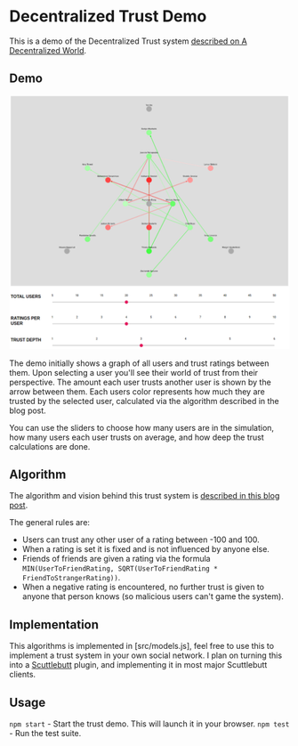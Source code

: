 # Decentralized Trust Demo

This is a demo of the Decentralized Trust system [described on A Decentralized World](https://adecentralizedworld.com).

## Demo

![trust demo image](trust-demo.png)

The demo initially shows a graph of all users and trust ratings between
them. Upon selecting a user you'll see their world of trust from their perspective.
The amount each user trusts another user is shown by the arrow between them.
Each users color represents how much they are trusted by the selected user,
calculated via the algorithm described in the blog post.

You can use the sliders to choose how many users are in the simulation, how many users each user trusts on average, and how deep the trust calculations are done.

## Algorithm

The algorithm and vision behind this trust system is [described in this blog post](https://adecentralizedworld.com).

The general rules are:

- Users can trust any other user of a rating between -100 and 100.
- When a rating is set it is fixed and is not influenced by anyone else.
- Friends of friends are given a rating via the formula `MIN(UserToFriendRating, SQRT(UserToFriendRating * FriendToStrangerRating))`.
- When a negative rating is encountered, no further trust is given to anyone that person knows (so malicious users can't game the system).

## Implementation

This algorithms is implemented in [src/models.js], feel free to use this to implement a trust system in your own social network.
I plan on turning this into a [Scuttlebutt] plugin, and implementing it in most major Scuttlebutt clients.

## Usage

`npm start` - Start the trust demo. This will launch it in your browser.
`npm test` - Run the test suite.

[Scuttlebutt]: https://scuttlebutt.nz